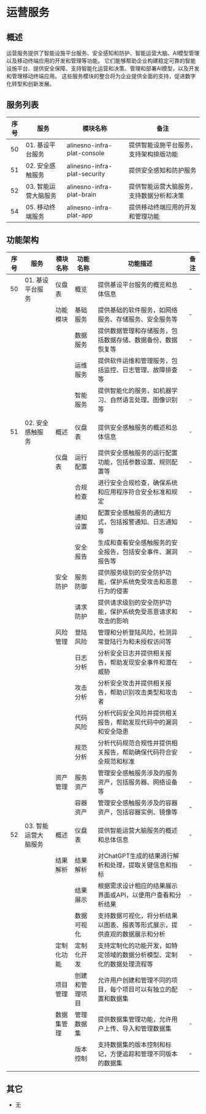 # 运营服务

## 概述

运营服务提供了智能设施平台服务、安全感知和防护、智能运营大脑、AI模型管理以及移动终端应用的开发和管理等功能。
它们能够帮助企业构建稳定可靠的智能设施平台、提供安全保障、支持智能化运营和决策、管理和部署AI模型，以及开发和管理移动终端应用。
这些服务模块的整合将为企业提供全面的支持，促进数字化转型和创新发展。

## 服务列表

| 序号 | 服务                 | 模块名称                     | 备注                                     |
|:----:|----------------------|------------------------------|------------------------------------------|
| 50   | 01. 基设平台服务     | alinesno-infra-plat-console     | 提供智能设施平台服务，支持架构排版功能   |
| 51   | 02. 安全感触服务     | alinesno-infra-plat-security | 提供安全感知和防护服务                   |
| 52   | 03. 智能运营大脑服务 | alinesno-infra-plat-brain    | 提供智能运营大脑服务，支持数据分析和决策 |
| 54   | 05. 移动终端服务     | alinesno-infra-plat-app      | 提供移动终端应用的开发和管理功能         |

## 功能架构

| 序号 | 服务                 | 模块名称   | 功能名称       | 功能描述                                                                   | 备注 |
|:----:|----------------------|------------|----------------|----------------------------------------------------------------------------|------|
| 50   | 01. 基设平台服务     | 仪盘表     | 概览           | 提供基设平台服务的概览和总体信息                                           | -    |
|      |                      | 功能模块   | 基础服务       | 提供基础的软件服务，如网络服务、存储服务、安全服务等                       | -    |
|      |                      |            | 数据服务       | 提供数据管理和存储服务，包括数据存储、数据备份、数据恢复等                 | -    |
|      |                      |            | 运维服务       | 提供软件运维和管理服务，包括监控、日志管理、故障排查等                     | -    |
|      |                      |            | 智能服务       | 提供智能化的服务，如机器学习、自然语言处理、图像识别等                     | -    |
|      |                      |            |                |                                                                            |      |
| 51   | 02. 安全感触服务     | 概述       | 仪盘表         | 提供安全感触服务的概述和总体信息                                           | -    |
|      |                      | 仪盘表     | 运行配置       | 提供安全感触服务的运行配置功能，包括参数设置、规则配置等                   | -    |
|      |                      |            | 合规检查       | 进行安全合规检查，确保系统和应用程序符合安全标准和规定                     | -    |
|      |                      |            | 通知设置       | 配置安全感触服务的通知方式，包括报警通知、日志通知等                       | -    |
|      |                      |            | 安全报告       | 生成和查看安全感触服务的安全报告，包括安全事件、漏洞报告等                 | -    |
|      |                      | 安全防护   | 服务防御       | 提供服务级别的安全防护功能，保护系统免受攻击和恶意行为的侵害               | -    |
|      |                      |            | 请求防护       | 提供请求级别的安全防护功能，保护系统免受恶意请求和攻击的影响               | -    |
|      |                      | 风险管理   | 登陆风险       | 管理和分析登陆风险，检测异常登陆行为和未授权访问等                         | -    |
|      |                      |            | 日志分析       | 分析安全日志并提供相关报告，帮助发现安全事件和潜在威胁                     | -    |
|      |                      |            | 攻击分析       | 分析安全攻击并提供相关报告，帮助识别攻击类型和攻击者                       | -    |
|      |                      |            | 代码风险       | 分析代码安全风险并提供相关报告，帮助发现代码中的漏洞和安全隐患             | -    |
|      |                      |            | 规范分析       | 分析代码规范合规性并提供相关报告，帮助确保代码符合安全规范和标准           | -    |
|      |                      | 资产管理   | 服务资产       | 管理安全感触服务涉及的服务资产，包括服务器、网络设备等                     | -    |
|      |                      |            | 容器资产       | 管理安全感触服务涉及的容器资产，包括容器实例、镜像等                       | -    |
|      |                      |            |                |                                                                            |      |
| 52   | 03. 智能运营大脑服务 | 概述       | 仪盘表         | 提供智能运营大脑服务的概述和总体信息                                       | -    |
|      |                      | 结果解析   | 结果解析       | 对ChatGPT生成的结果进行解析和处理，提取关键信息和指标                      | -    |
|      |                      |            | 结果展示       | 根据需求设计相应的结果展示界面或API，以便用户查看和分析结果                | -    |
|      |                      |            | 数据可视化     | 支持数据可视化，将分析结果以图表、报表等形式展示，提供直观的数据展示和分析 | -    |
|      |                      | 定制化功能 | 定制化开发     | 支持定制化的功能开发，如特定领域的数据分析模型、定制化的数据处理流程等     | -    |
|      |                      | 项目管理   | 创建和管理项目 | 允许用户创建和管理不同的项目，每个项目可以有独立的配置和数据集             | -    |
|      |                      | 数据集管理 | 管理数据集     | 提供数据集管理功能，允许用户上传、导入和管理数据集                         | -    |
|      |                      |            | 版本控制       | 支持数据集的版本控制和标记，方便追踪和管理不同版本的数据集                 | -    |
|      |                      |            |                |                                                                            |      |

## 其它

- 无
